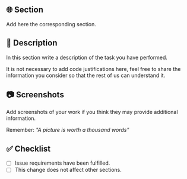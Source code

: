 ## 🌐 Section

Add here the corresponding section.

## 📖 Description

In this section write a description of the task you have performed.

It is not necessary to add code justifications here, feel free to share the information you consider so that the rest of us can understand it.

## 📷 Screenshots

Add screenshots of your work if you think they may provide additional information.

Remember: _"A picture is worth a thousand words"_

## ✅ Checklist

-   [ ] Issue requirements have been fulfilled.
-   [ ] This change does not affect other sections.
